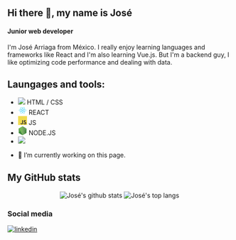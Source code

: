 ## Hi there 👋, my name is José
#### Junior web developer


I'm José Arriaga from México. I really enjoy learning languages and frameworks like React and I'm also learning Vue.js. But I'm a backend guy, I like optimizing code performance and dealing with data.

## Laungages and tools: 

  * <code><img height="20" src="https://upload.wikimedia.org/wikipedia/commons/thumb/1/10/CSS3_and_HTML5_logos_and_wordmarks.svg/791px-CSS3_and_HTML5_logos_and_wordmarks.svg.png"></code> HTML / CSS 
  * <code><img height="20" src="https://raw.githubusercontent.com/github/explore/80688e429a7d4ef2fca1e82350fe8e3517d3494d/topics/react/react.png"></code> REACT
  * <code><img height="20" src="https://raw.githubusercontent.com/github/explore/80688e429a7d4ef2fca1e82350fe8e3517d3494d/topics/javascript/javascript.png"></code> JS 
  * <code><img height="20" src="https://raw.githubusercontent.com/github/explore/80688e429a7d4ef2fca1e82350fe8e3517d3494d/topics/nodejs/nodejs.png"></code> NODE.JS
  * <code><img height="20" src= "https://img.shields.io/badge/-npm-000000?style=flat&logo=npm&labelColor=ffffff)"></code>

- 🔭 I’m currently working on this page. 
 
 






## My GitHub stats

<p align='center'>
  <img align="center" src="https://github-readme-stats.vercel.app/api?username=Jose-cod7&bg_color=071A2C&icon_color=4194FD&show_icons=true&count_private=true&theme=tokyonight&line_height=27&text_color=FFFFFF" alt="José's github stats"/>

  <img align="center" src="https://github-readme-stats.vercel.app/api/top-langs/?username=Jose-cod7&bg_color=071A2C&text_color=FFFFFF" alt="José's top langs"/>
</p>

### Social media

[<img src='https://cdn.jsdelivr.net/npm/simple-icons@3.0.1/icons/linkedin.svg' alt='linkedin' height='40'>](https://www.linkedin.com/in/https://www.linkedin.com/in/jose-arriaga-mendez-27970386//) 

<!--
Here are some ideas to get you started:

- 🔭 I’m currently working on ...
- 🌱 I’m currently learning ...
- 👯 I’m looking to collaborate on ...
- 🤔 I’m looking for help with ...
- 💬 Ask me about ...
- 📫 How to reach me: ...
- 😄 Pronouns: ...
- ⚡ Fun fact: ...
-->
